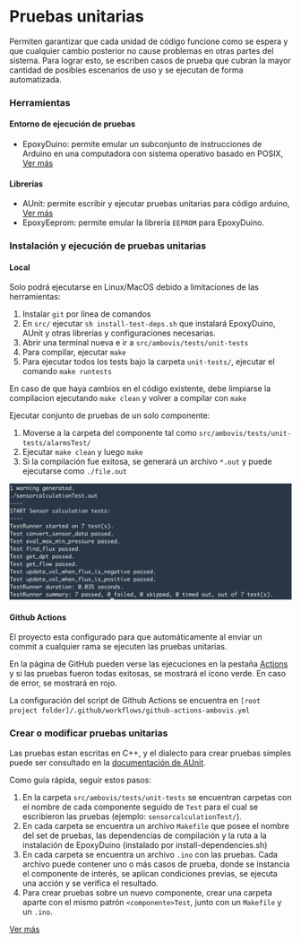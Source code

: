 # Pruebas unitarias

Permiten garantizar que cada unidad de código funcione como se espera y que cualquier cambio posterior no cause problemas en otras partes del sistema. Para lograr esto, se escriben casos de prueba que cubran la mayor cantidad de posibles escenarios de uso y se ejecutan de forma automatizada.

### Herramientas

#### Entorno de ejecución de pruebas
- EpoxyDuino: permite emular un subconjunto de instrucciones de Arduino en una computadora con sistema operativo basado en POSIX, [Ver más](https://github.com/bxparks/EpoxyDuino)

#### Librerías
- AUnit: permite escribir y ejecutar pruebas unitarias para código arduino, [Ver más](https://github.com/bxparks/AUnit)
- EpoxyEeprom: permite emular la librería `EEPROM` para EpoxyDuino.

### Instalación y ejecución de pruebas unitarias

#### Local
Solo podrá ejecutarse en Linux/MacOS debido a limitaciones de las herramientas:

1. Instalar `git` por línea de comandos 
2. En `src/` ejecutar `sh install-test-deps.sh` que instalará EpoxyDuino, AUnit y otras librerías y configuraciones necesarias.
3. Abrir una terminal nueva e ir a `src/ambovis/tests/unit-tests`
4. Para compilar, ejecutar `make`
5. Para ejecutar todos los tests bajo la carpeta `unit-tests/`, ejecutar el comando `make runtests`

En caso de que haya cambios en el código existente, debe limpiarse la compilacion ejecutando
`make clean` y volver a compilar con `make`

Ejecutar conjunto de pruebas de un solo componente:
1. Moverse a la carpeta del componente tal como `src/ambovis/tests/unit-tests/alarmsTest/`
2. Ejecutar `make clean` y luego `make`
3. Si la compilación fue exitosa, se generará un archivo `*.out` y puede ejecutarse como `./file.out`

![Test output sample](images/aunit-test-sample.png)

#### Github Actions

El proyecto esta configurado para que automáticamente al enviar un commit a cualquier rama se ejecuten las pruebas unitarias.

En la página de GitHub pueden verse las ejecuciones en la pestaña [Actions](https://github.com/luchete80/ambovis/actions) y si las pruebas fueron todas exitosas, se mostrará el ícono verde. En caso de error, se mostrará en rojo.

La configuración del script de Github Actions se encuentra en `[root project folder]/.github/workflows/github-actions-ambovis.yml`

### Crear o modificar pruebas unitarias

Las pruebas estan escritas en C++, y el dialecto para crear pruebas simples puede ser consultado en la [documentación de AUnit](https://github.com/bxparks/AUnit#Usage).

Como guía rápida, seguir estos pasos:
1. En la carpeta `src/ambovis/tests/unit-tests` se encuentran carpetas con el nombre de cada componente seguido de `Test` para el cual se escribieron las pruebas (ejemplo: `sensorcalculationTest/`).
2. En cada carpeta se encuentra un archivo `Makefile` que posee el nombre del set de pruebas, las dependencias de compilación y la ruta a la instalación de EpoxyDuino (instalado por install-dependencies.sh)
3. En cada carpeta se encuentra un archivo `.ino` con las pruebas. Cada archivo puede contener uno o más casos de prueba, donde se instancia el componente de interés, se aplican condiciones previas, se ejecuta una acción y se verifica el resultado. 
4. Para crear pruebas sobre un nuevo componente, crear una carpeta aparte con el mismo patrón `<componente>Test`, junto con un `Makefile` y un `.ino`.

[Ver más](software_quality.md)

